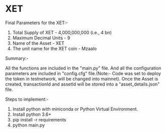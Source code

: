 # XET
Final Parameters for the XET:-
1. Total Supply of XET - 4,000,000,000 (i.e., 4 bn)
2. Maximum Decimal Units - 9
3. Name of the Asset - XET
4. The unit name for the XET coin - Mzaalo

Summary:-

All the functions are included in the "main.py" file. And all the configuration parameters are included in "config.cfg" file.(Note:- Code was set to deploy the token in testnetwork, will be changed into mainnet). Once the Asset is created, transactionId and assetId will be stored into a "asset_details.json" file.

Steps to implement:-

1. Install python with miniconda or Python Virtual Environment.
2. Install python 3.6+
3. pip install -r requirements
4. python main.py
